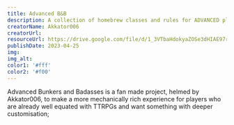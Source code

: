 ```yaml
---
title: Advanced B&B
description: A collection of homebrew classes and rules for ADVANCED players!
creatorName: Akkator006
creatorUrl: 
resourceUrl: https://drive.google.com/file/d/1_3VTbaHdokyaZOSe3dHIAE97rY1H9Ver/view?usp=drivesdk
publishDate: 2023-04-25
img: 
img_alt: 
color1: '#fff'
color2: '#f00'
---
```

Advanced Bunkers and Badasses is a fan made project, helmed by Akkator006, 
to make a more mechanically rich experience for players who are already well equated with TTRPGs and want something with deeper customisation;
